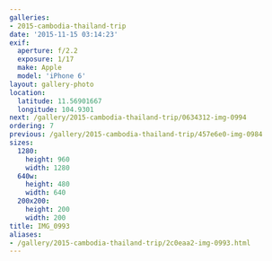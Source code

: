```yaml
---
galleries:
- 2015-cambodia-thailand-trip
date: '2015-11-15 03:14:23'
exif:
  aperture: f/2.2
  exposure: 1/17
  make: Apple
  model: 'iPhone 6'
layout: gallery-photo
location:
  latitude: 11.56901667
  longitude: 104.9301
next: /gallery/2015-cambodia-thailand-trip/0634312-img-0994
ordering: 7
previous: /gallery/2015-cambodia-thailand-trip/457e6e0-img-0984
sizes:
  1280:
    height: 960
    width: 1280
  640w:
    height: 480
    width: 640
  200x200:
    height: 200
    width: 200
title: IMG_0993
aliases:
- /gallery/2015-cambodia-thailand-trip/2c0eaa2-img-0993.html
---
```

